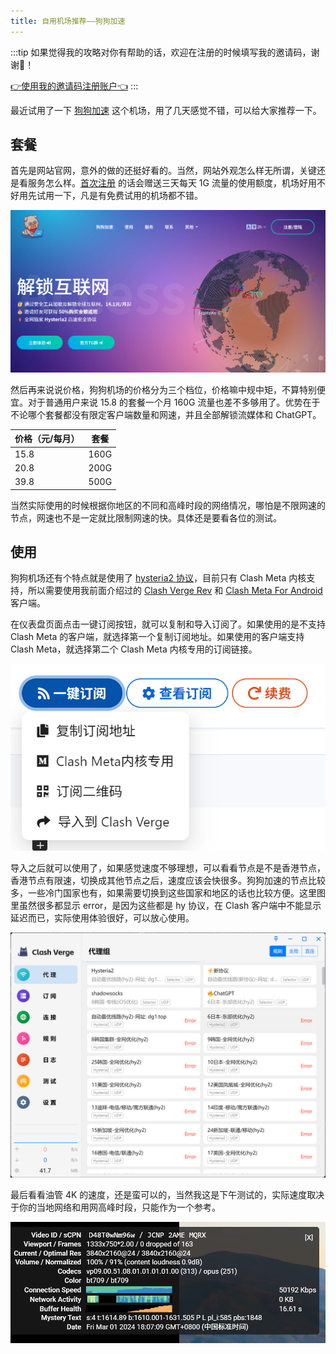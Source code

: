 ```yaml
---
title: 自用机场推荐——狗狗加速
---
```


:::tip
如果觉得我的攻略对你有帮助的话，欢迎在注册的时候填写我的邀请码，谢谢🙏！

[👉使用我的邀请码注册账户👈](https://panel.dg1.top/#/register?code=Y37M4LAo)
:::

最近试用了一下 [狗狗加速](https://dg1.top/) 这个机场，用了几天感觉不错，可以给大家推荐一下。

## 套餐

首先是网站官网，意外的做的还挺好看的。当然，网站外观怎么样无所谓，关键还是看服务怎么样。[首次注册](https://panel.dg1.top/#/register?code=Y37M4LAo) 的话会赠送三天每天 1G 流量的使用额度，机场好用不好用先试用一下，凡是有免费试用的机场都不错。

![官网](../../../assets/image//dg1-20240301010826.png)

然后再来说说价格，狗狗机场的价格分为三个档位，价格嘛中规中矩，不算特别便宜。对于普通用户来说 15.8 的套餐一个月 160G 流量也差不多够用了。优势在于不论哪个套餐都没有限定客户端数量和网速，并且全部解锁流媒体和 ChatGPT。

| 价格（元/每月） | 套餐 |
| --------------- | ---- |
| 15.8            | 160G |
| 20.8            | 200G |
| 39.8            | 500G |

当然实际使用的时候根据你地区的不同和高峰时段的网络情况，哪怕是不限网速的节点，网速也不是一定就比限制网速的快。具体还是要看各位的测试。

## 使用

狗狗机场还有个特点就是使用了 [hysteria2 协议](https://v2.hysteria.network/zh/)，目前只有 Clash Meta 内核支持，所以需要使用我前面介绍过的 [Clash Verge Rev](/proxy/clash-verge-rev) 和 [Clash Meta For Android](/proxy/clash-meta-for-android) 客户端。

在仪表盘页面点击一键订阅按钮，就可以复制和导入订阅了。如果使用的是不支持 Clash Meta 的客户端，就选择第一个复制订阅地址。如果使用的客户端支持 Clash Meta，就选择第二个 Clash Meta 内核专用的订阅链接。

![导入订阅](../../../assets/image//dg1-20240301022229.png)

导入之后就可以使用了，如果感觉速度不够理想，可以看看节点是不是香港节点，香港节点有限速，切换成其他节点之后，速度应该会快很多。狗狗加速的节点比较多，一些冷门国家也有，如果需要切换到这些国家和地区的话也比较方便。这里图里虽然很多都显示 error，是因为这些都是 hy 协议，在 Clash 客户端中不能显示延迟而已，实际使用体验很好，可以放心使用。

![节点](../../../assets/image/dg1-20240323053239.png)

最后看看油管 4K 的速度，还是蛮可以的，当然我这是下午测试的，实际速度取决于你的当地网络和用网高峰时段，只能作为一个参考。

![油管 4K 速度](../../../assets/image/dg1-20240301180901.png)
